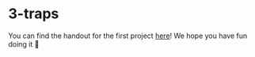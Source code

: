 # 3-traps
You can find the handout for the first project [here](https://docs.google.com/document/d/1o9Ns4MwiFdFeb2FKgRKVow-3fPWxsVyYEYaoQA5YOL0/edit?usp=sharing)! We hope you have fun doing it 🌟